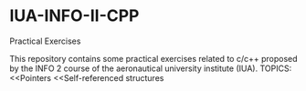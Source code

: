 # IUA-INFO-II-CPP
Practical Exercises

This repository contains some practical exercises related to c/c++ proposed by the INFO 2 course of the aeronautical university institute (IUA).
TOPICS: 
<<Pointers
<<Self-referenced structures

